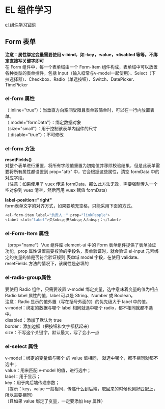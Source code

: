 # EL 组件学习
[el 组件学习官网](https://element.eleme.cn/#/zh-CN/component/form)

## Form 表单
**注意：属性绑定变量需要使用 v-bind，如 :key，:value，:disabled 等等，不绑定直接写关键字即可**  
在 Form 组件中，每一个表单域由一个 Form-Item 组件构成，表单域中可以放置各种类型的表单控件，包括 Input（输入框常与v-model一起使用）、Select（下拉选择器）、Checkbox、Radio（单选按钮）、Switch、DatePicker、TimePicker

###  el-form 属性
（:inline="true"）：当垂直方向空间受限且表单较简单时，可以在一行内放置表单。  
（:model="formData"）：绑定数据对象  
（size="small"）：用于控制该表单内组件的尺寸  
（:disable="true"）：不可修改  

### el-form 方法
**resetFields()**  
对整个表单进行重置，将所有字段值重置为初始值并移除校验结果，但是此表单需要将所有属性都设置到 prop="attr" 中，它会根据这些属性，清空 formData 中的对应字段。    
（注意：如果使用了 vuex 传递 formData，那么此方法无效，需要强制传入一个空对象到 vuex 清空，然后再用 vuex 赋值 formData）  

**label-position="right"**  
form表单文字的对齐方式，如果要填充空格，只能采用下面的方式。

```js
<el-form-item label="负责人：" prop="linkPeople">  
<label slot="label">负&nbsp;责&nbsp;人&nbsp;：</label>
```

### el-Form-Item 属性
（prop="name"）Vue 组件库 element-ui 中的 Form 表单组件提供了表单验证功能，prop 属性设置需要校验的字段名，表单验证时，就会验证 el-input 元素绑定的变量的值是否符合验证规则
表单域 model 字段，在使用 validate、resetFields 方法的情况下，该属性是必填的

### el-radio-group属性
要使用 Radio 组件，只需要设置 v-model 绑定变量，选中意味着变量的值为相应 Radio label 属性的值，label 可以是 String、Number 或 Boolean。  
注意：Radio 显示的值外置（写在括号外面的）的优先级大于 label 中的值。  
v-model：绑定的数据与哪个 label 相同就选中哪个 radio，都不相同就都不选中。  
disabled：添加了默认为 true  
border：添加边框（把按钮和文字都括起来）  
size：不写这个关键字，默认最大，写了会小一点  

### el-select 属性
v-model：绑定的变量值与哪个 <el-option> 的 value 值相同， 就选中哪个，都不相同就都不选中；  
value：用来匹配 v-model  的值，进行选中；  
label：用于显示；  
key：用于向后端传递参数；  
（提示：key，value 一般相同，传递什么到后端，取回来的时候也刚好匹配上，所以需要相同）  
（且如果 value 绑定了变量，一定要添加 key 属性）




